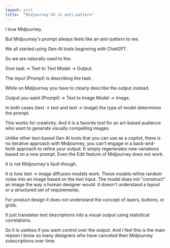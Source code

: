 ```yaml
---
layout: post
title:  "Midjourney UX is anti-pattern"
---
```


I love Midjourney.

But Midjourney's prompt always feels like an anti-pattern to me.

We all started using Gen-AI tools beginning with ChatGPT.

So we are naturally used to the:

Give task -> Text to Text Model -> Output.

The input (Prompt) is describing the task.

While on Midjourney you have to clearly describe the output instead.

Output you want (Prompt) -> Text to Image Model -> Image.

In both cases (text -> text and text -> image) the type of model determines the prompt.

This works for creativity. And it is a favorite tool for an art-based audience who want to generate visually compelling images.

Unlike other text-based Gen AI tools that you can use as a copilot, there is no iterative approach with Midjourney, you can't engage in a back-and-forth approach to refine your output. It simply regenerates new variations based on a new prompt. Even the Edit feature of Midjourney does not work.

It is not Midjourney's fault though.

It is how text -> image diffusion models work. These models refine random noise into an image based on the text input. The model does not "construct" an image the way a human designer would. It doesn't understand a layout or a structured set of requirements.

For product design it does not understand the concept of layers, buttons, or grids.

It just translates text descriptions into a visual output using statistical correlations.

So it is useless if you want control over the output. And I feel this is the main reason I know so many designers who have canceled their Midjourney subscriptions over time.
